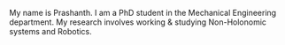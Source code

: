  My name is Prashanth. I am a PhD student in the Mechanical Engineering department. My research involves working & studying Non-Holonomic systems and Robotics.
